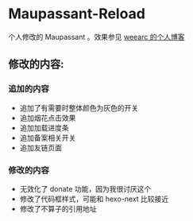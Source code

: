# Maupassant-Reload
个人修改的 Maupassant 。效果参见 [weearc 的个人博客](https://blog.weearc.top)

## 修改的内容:
### 追加的内容
- 追加了有需要时整体颜色为灰色的开关
- 追加烟花点击效果
- 追加加载进度条
- 追加备案相关开关
- 追加友链页面

### 修改的内容
- 无效化了 donate 功能，因为我很讨厌这个
- 修改了代码框样式，可能和 hexo-next 比较接近
- 修改了不算子的引用地址
